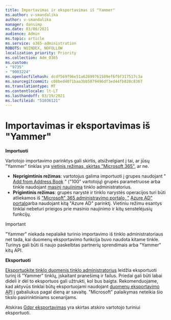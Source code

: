 ```yaml
---
title: Importavimas ir eksportavimas iš "Yammer"
ms.author: v-smandalika
author: v-smandalika
manager: dansimp
ms.date: 03/08/2021
audience: Admin
ms.topic: article
ms.service: o365-administration
ROBOTS: NOINDEX, NOFOLLOW
localization_priority: Priority
ms.collection: Adm_O365
ms.custom:
- "9735"
- "9003224"
ms.openlocfilehash: dcdf569f96e51a62899761589ef6f9f317517c3a
ms.sourcegitcommit: c08bed4071baa3bb5879496df3ed44fb828c8367
ms.translationtype: MT
ms.contentlocale: lt-LT
ms.lasthandoff: 03/19/2021
ms.locfileid: "51036121"
---
```

# <a name="import-and-export-from-yammer"></a>Importavimas ir eksportavimas iš "Yammer"

**Importuoti**

Vartotojo importavimo parinktys gali skirtis, atsižvelgiant į tai, ar jūsų "Yammer" tinklas yra [vietinis režimas, skirtas "Microsoft 365"](https://docs.microsoft.com/yammer/configure-your-yammer-network/overview-native-mode), ar ne.

- **Neprigimtinis režimas**: vartotojus galima importuoti į grupes naudojant " [Add from Address Book](https://support.microsoft.com/office/manage-yammer-community-members-75253554-d0f3-4148-b835-e6a9a8a0c294) " ("100" vartotojų) grupės parametruose arba tinkle naudojant [masinį naujinimą](https://docs.microsoft.com/yammer/manage-yammer-users/add-block-or-remove-users) tinklo administratorius.
- **Prigimtinis režimas**: grupės narystė ir tinklo narystės operacijos turi būti atliekamos iš ["Microsoft" 365 administravimo portalo, "](https://docs.microsoft.com/microsoft-365/admin/add-users) [Azure AD" portalo](https://docs.microsoft.com/azure/active-directory/fundamentals/add-users-azure-active-directory)arba naudojant kitą "Azure AD" parinktį. Vietiniu režimu esantys tinklai nebeturi prieigos prie masinio naujinimo ir kitų senstelėjusių funkcijų.

> [!IMPORTANT]
> "Yammer" niekada nepalaikė turinio importavimo iš tinklo administratoriaus net tada, kai duomenų eksportavimo funkcija buvo naudota kitame tinkle. Turinys gali būti iš naujo paskelbtas partnerių sprendimais arba "Yammer" kitų API.

**Eksportuoti**

[Eksportuokite tinklo duomenis tinklo administratorius](https://docs.microsoft.com/yammer/manage-security-and-compliance/export-yammer-enterprise-data) leidžia eksportuoti turinį iš "Yammer" tinklų, įskaitant pranešimą ir failus. Priedai gali būti labai dideli ir dėl to eksportuos gali užtrukti, kol bus baigta. Rekomenduojame, kad aktyvūs tinklai būtų eksportuojami naudojant [duomenų eksportavimo API](https://developer.yammer.com/docs/data-export-api) į gabaliukus pagal dieną ar savaitę. "Microsoft" palaikymas neteikia šio tikslo pasirinktiniams scenarijams.

Atskiras [Gdpr eksportavimas](https://docs.microsoft.com/yammer/manage-security-and-compliance/gdpr-requests-in-yammer-enterprise) yra skirtas atskiro vartotojo turiniui eksportuoti.